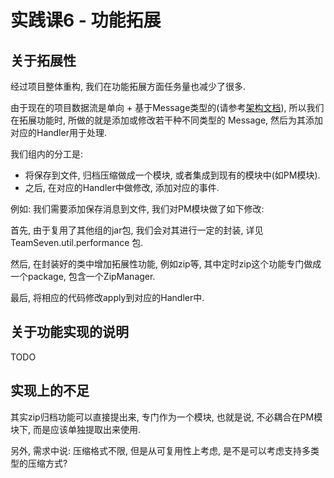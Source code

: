 # 实践课6 - 功能拓展

## 关于拓展性

经过项目整体重构, 我们在功能拓展方面任务量也减少了很多.

由于现在的项目数据流是单向 + 基于Message类型的(请参考<a href="./项目架构.md">架构文档</a>), 所以我们在拓展功能时, 所做的就是添加或修改若干种不同类型的 Message, 然后为其添加对应的Handler用于处理.

我们组内的分工是: 

- 将保存到文件, 归档压缩做成一个模块, 或者集成到现有的模块中(如PM模块). 
- 之后, 在对应的Handler中做修改, 添加对应的事件.

例如: 我们需要添加保存消息到文件, 我们对PM模块做了如下修改:

首先, 由于复用了其他组的jar包, 我们会对其进行一定的封装, 详见 TeamSeven.util.performance 包.

然后, 在封装好的类中增加拓展性功能, 例如zip等, 其中定时zip这个功能专门做成一个package, 包含一个ZipManager.

最后, 将相应的代码修改apply到对应的Handler中.

## 关于功能实现的说明

TODO

## 实现上的不足

其实zip归档功能可以直接提出来, 专门作为一个模块, 也就是说, 不必耦合在PM模块下, 而是应该单独提取出来使用.

另外, 需求中说: 压缩格式不限, 但是从可复用性上考虑, 是不是可以考虑支持多类型的压缩方式?


